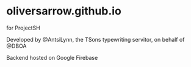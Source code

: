 # oliversarrow.github.io
for ProjectSH

Developed by @AntsiLynn, the TSons typewriting servitor, on behalf of @DBOA

Backend hosted on Google Firebase
